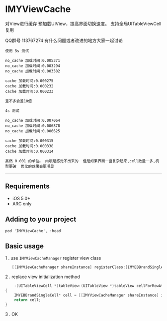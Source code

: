 # IMYViewCache

对View进行缓存  预加载UIView，提高界面切换速度。 支持全局UITableViewCell复用

QQ群号 113767274  有什么问题或者改进的地方大家一起讨论

	使用 5s 测试
	
	no_cache 加载时间:0.005371
	no_cache 加载时间:0.003294
	no_cache 加载时间:0.003582
	
	cache 加载时间:0.000275
	cache 加载时间:0.000232
	cache 加载时间:0.000233
	
	差不多会差10倍
	
	4s 测试
	
	no_cache 加载时间:0.007064
	no_cache 加载时间:0.006878
	no_cache 加载时间:0.006625
	
	cache 加载时间:0.000315
	cache 加载时间:0.000338
	cache 加载时间:0.000314
	
	虽然 0.001 的单位。 肉眼是感觉不出来的  但是如果界面一旦复杂起来,cell数量一多,机型更破  优化的效果会更明显

------------------------------------

## Requirements
* iOS 5.0+ 
* ARC only

## Adding to your project

	pod 'IMYViewCache', :head

## Basic usage
 
 1 .  use `IMYViewCacheManager` register view class

 ```objective-c
	[[IMYViewCacheManager shareInstance] registerClass:[IMYEBBrandSingleCell class]];
```		

 2 .  replace view initialization method
 
```objective-c
	-(UITableViewCell *)tableView:(UITableView *)tableView cellForRowAtIndexPath:(NSIndexPath *)indexPath
{
    IMYEBBrandSingleCell* cell = [[IMYViewCacheManager shareInstance] instanceForClass:[IMYEBBrandSingleCell class] tableView:tableView];
    return cell;
}
```

3 . OK
 	
 		
 
 		
 		
